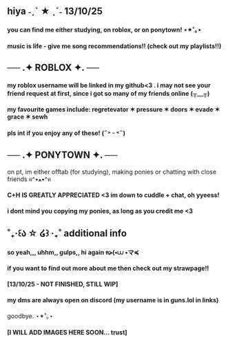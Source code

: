## hiya ˗ˏˋ ★ ˎˊ˗ 13/10/25
#### you can find me either studying, on roblox, or on ponytown! ⋆✴︎˚｡⋆
#### music is life - give me song recommendations!! (check out my playlists!!)

## ── .✦ ROBLOX ✦. ──
#### my roblox username will be linked in my github<3 . i may not see your friend request at first, since i got so many of my friends online (╥﹏╥)
#### my favourite games include: regretevator ✶ pressure ✶ doors ✶ evade ✶ grace ✶ sewh
#### pls int if you enjoy any of these! (˶˃ ᵕ ˂˶)

## ── .✦ PONYTOWN ✦. ──
on pt, im either offtab (for studying), making ponies or chatting with close friends ฅ^•ﻌ•^ฅ
#### C+H IS GREATLY APPRECIATED <3 im down to cuddle + chat, oh yyeess!
#### i dont mind you copying my ponies, as long as you credit me <3

## ˚₊‧꒰ა ☆ ໒꒱ ‧₊˚ additional info
#### so yeah,,, uhhm,, gulps,, hi again ฅ≽(•⩊ •マ≼
#### if you want to find out more about me then check out my strawpage!!
#### [13/10/25 - NOT FINISHED, STILL WIP]
#### my dms are always open on discord (my username is in guns.lol in links)

goodbye. ⋆✴︎˚｡⋆

#### [I WILL ADD IMAGES HERE SOON... trust]
<!--
**alexstikks/alexstikks** is a ✨ _special_ ✨ repository because its `README.md` (this file) appears on your GitHub profile.

Here are some ideas to get you started:

- 🔭 I’m currently working on ...
- 🌱 I’m currently learning ...
- 👯 I’m looking to collaborate on ...
- 🤔 I’m looking for help with ...
- 💬 Ask me about ...
- 📫 How to reach me: ...
- 😄 Pronouns: ...
- ⚡ Fun fact: ...
-->
